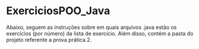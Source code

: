 # ExerciciosPOO_Java
Abaixo, seguem as instruções sobre em quais arquivos .java estão os exercícios (por número) da lista de exercício. Além disso, contém a pasta do projeto referente a prova prática 2.
